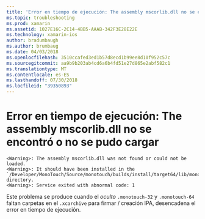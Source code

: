 ```yaml
---
title: 'Error en tiempo de ejecución: The assembly mscorlib.dll no se encontró o no se pudo cargar'
ms.topic: troubleshooting
ms.prod: xamarin
ms.assetid: 1027E16C-2C14-4BB5-AAAB-342F3E28E22E
ms.technology: xamarin-ios
author: bradumbaugh
ms.author: brumbaug
ms.date: 04/03/2018
ms.openlocfilehash: 3510ccafed3ed1b57d8ecd1b99ee8d10f952c57c
ms.sourcegitcommit: aa9b9b203ab4cd6a6b4fd51e27d865e2abf582c1
ms.translationtype: MT
ms.contentlocale: es-ES
ms.lasthandoff: 07/30/2018
ms.locfileid: "39350893"
---
```

# <a name="runtime-error-the-assembly-mscorlibdll-was-not-found-or-could-not-be-loaded"></a>Error en tiempo de ejecución: The assembly mscorlib.dll no se encontró o no se pudo cargar

```
<Warning>: The assembly mscorlib.dll was not found or could not be loaded.
<Warning>: It should have been installed in the `/Developer/MonoTouch/Source/monotouch/builds/install/target64/lib/mono/2.0/mscorlib.dll' directory.
<Warning>: Service exited with abnormal code: 1
```

Este problema se produce cuando el *oculto* `.monotouch-32` y `.monotouch-64` faltan carpetas en el `.xcarchive` para firmar / creación IPA, desencadena el error en tiempo de ejecución.


